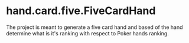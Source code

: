 # hand.card.five.FiveCardHand

The project is meant to generate a five card hand and based of the hand determine what is it's ranking with respect to Poker hands ranking.
